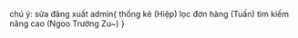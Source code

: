 chú ý:
    sửa đăng xuất
    admin{
        thống kê (Hiệp)
        lọc đơn hàng (Tuấn)
        tìm kiếm nâng cao (Ngoo Trường Zu~)
    }